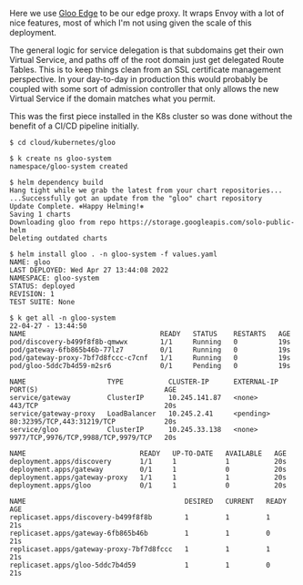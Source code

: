 Here we use [Gloo Edge](https://www.solo.io/products/gloo-edge/) to be our edge proxy. It wraps Envoy with a lot of 
nice features, most of which I'm not using given the scale of this deployment.

The general logic for service delegation is that subdomains get their own Virtual Service, and paths off of the root 
domain just get delegated Route Tables. This is to keep things clean from an SSL certificate management perspective. In
your day-to-day in production this would probably be coupled with some sort of admission controller that only allows the
new Virtual Service if the domain matches what you permit.

This was the first piece installed in the K8s cluster so was done without the benefit of a CI/CD pipeline initially.

```
$ cd cloud/kubernetes/gloo

$ k create ns gloo-system
namespace/gloo-system created

$ helm dependency build
Hang tight while we grab the latest from your chart repositories...
...Successfully got an update from the "gloo" chart repository
Update Complete. ⎈Happy Helming!⎈
Saving 1 charts
Downloading gloo from repo https://storage.googleapis.com/solo-public-helm
Deleting outdated charts

$ helm install gloo . -n gloo-system -f values.yaml
NAME: gloo
LAST DEPLOYED: Wed Apr 27 13:44:08 2022
NAMESPACE: gloo-system
STATUS: deployed
REVISION: 1
TEST SUITE: None

$ k get all -n gloo-system                                                                                                                                                                                          22-04-27 - 13:44:50 
NAME                                 READY   STATUS    RESTARTS   AGE
pod/discovery-b499f8f8b-qmwwx        1/1     Running   0          19s
pod/gateway-6fb865b46b-77lz7         0/1     Running   0          19s
pod/gateway-proxy-7bf7d8fccc-c7cnf   1/1     Running   0          19s
pod/gloo-5ddc7b4d59-m2sr6            0/1     Pending   0          19s

NAME                    TYPE           CLUSTER-IP      EXTERNAL-IP   PORT(S)                               AGE
service/gateway         ClusterIP      10.245.141.87   <none>        443/TCP                               20s
service/gateway-proxy   LoadBalancer   10.245.2.41     <pending>     80:32395/TCP,443:31219/TCP            20s
service/gloo            ClusterIP      10.245.33.138   <none>        9977/TCP,9976/TCP,9988/TCP,9979/TCP   20s

NAME                            READY   UP-TO-DATE   AVAILABLE   AGE
deployment.apps/discovery       1/1     1            1           20s
deployment.apps/gateway         0/1     1            0           20s
deployment.apps/gateway-proxy   1/1     1            1           20s
deployment.apps/gloo            0/1     1            0           20s

NAME                                       DESIRED   CURRENT   READY   AGE
replicaset.apps/discovery-b499f8f8b        1         1         1       21s
replicaset.apps/gateway-6fb865b46b         1         1         0       21s
replicaset.apps/gateway-proxy-7bf7d8fccc   1         1         1       21s
replicaset.apps/gloo-5ddc7b4d59            1         1         0       21s
```